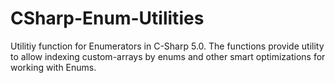 # CSharp-Enum-Utilities

Utilitiy function for Enumerators in C-Sharp 5.0. The functions provide utility to allow indexing custom-arrays by enums and 
other smart optimizations for working with Enums.
